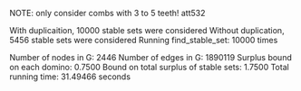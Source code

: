 NOTE: only consider combs with 3 to 5 teeth! 
att532

With duplicaition, 10000 stable sets were considered 
Without duplication, 5456 stable sets were considered 
Running find_stable_set: 10000 times 

Number of nodes in G: 2446 
Number of edges in G: 1890119 
Surplus bound on each domino: 0.7500 
Bound on total surplus of stable sets: 1.7500 
Total running time: 31.49466 seconds